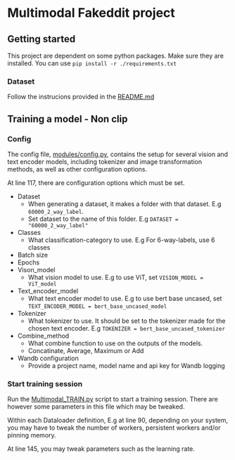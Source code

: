 # Multimodal Fakeddit project
## Getting started
This project are dependent on some python packages. Make sure they are installed. You can use `pip install -r ./requirements.txt`

### Dataset
Follow the instrucions provided in the [README.md](data/README.md)

## Training a model - Non clip
### Config
The config file, [modules/config.py](modules/config.py), contains the setup for several vision and text encoder models, including tokenizer and image transformation methods, as well as other configuration options.

At line 117, there are configuration options which must be set.
- Dataset
    - When generating a dataset, it makes a folder with that dataset. E.g `60000_2_way_label`.
    - Set dataset to the name of this folder. E.g `DATASET = "60000_2_way_label"`
- Classes
    - What classification-category to use. E.g For 6-way-labels, use 6 classes
- Batch size
- Epochs
- Vison_model
    - What vision model to use. E.g to use ViT, set `VISION_MODEL = ViT_model`
- Text_encoder_model
    - What text encoder model to use. E.g to use bert base uncased, set `TEXT_ENCODER_MODEL = bert_base_uncased_model`
- Tokenizer
    - What tokenizer to use. It should be set to the tokenizer made for the chosen text encoder. E.g `TOKENIZER = bert_base_uncased_tokenizer`
- Combine_method
    - What combine function to use on the outputs of the models.
    - Concatinate, Average, Maximum or Add
- Wandb configuration
    - Provide a project name, model name and api key for Wandb logging

### Start training session
Run the [Multimodal_TRAIN.py](Multimodal_TRAIN.py) script to start a training session. There are however some parameters in this file which may be tweaked.

Within each Dataloader definition, E.g at line 90, depending on your system, you may have to tweak the number of workers, persistent workers and/or pinning memory.

At line 145, you may tweak parameters such as the learning rate.